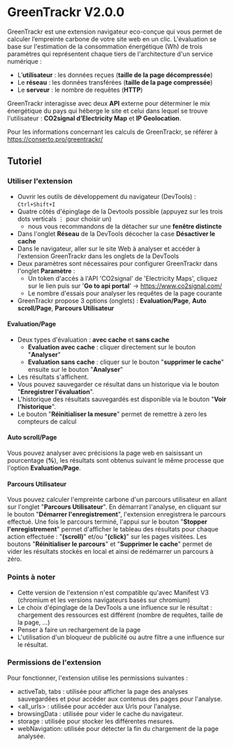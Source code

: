 # GreenTrackr V2.0.0 

GreenTrackr est une extension navigateur eco-conçue qui vous permet de calculer l’empreinte carbone de votre site web en un clic. L'évaluation se base sur l'estimation de la consommation énergétique (Wh) de trois paramètres qui représentent chaque tiers de l'architecture d'un service numérique : 
- L’**utilisateur** : les données reçues (**taille de la page décompressée**)
- Le **réseau** : les données transférées (**taille de la page compressée**)
- Le **serveur** : le nombre de requêtes (**HTTP**) 

GreenTrackr interagisse avec deux **API** externe pour déterminer le mix énergétique du pays qui héberge le site et celui dans lequel se trouve l'utilisateur : 
**CO2signal d’Electricity Map** et **IP Geolocation**.

Pour les informations concernant les calculs de GreenTrackr, se référer à https://conserto.pro/greentrackr/

## Tutoriel

### Utiliser l'extension

- Ouvrir les outils de développement du navigateur (DevTools) : ```Ctrl+Shift+I```
- Quatre côtés d'épinglage de la Devtools possible (appuyez sur les trois dots verticals $\vdots$ pour choisir un)
  - nous vous recommandons de la détacher sur une **fenêtre distincte**
- Dans l'onglet **Réseau** de la DevTools décocher la case **Désactiver le cache**
- Dans le navigateur, aller sur le site Web à analyser et accéder à l'extension GreenTrackr dans les onglets de la DevTools
- Deux paramètres sont nécessaires pour configurer GreenTrackr dans l'onglet **Paramètre** :
  - Un token d'accès à l'API 'CO2signal' de 'Electricity Maps', cliquez sur le lien puis sur '**Go to api portal**' ->  https://www.co2signal.com/
  - Le nombre d'essais pour analyser les requêtes de la page courante
- GreenTrackr propose 3 options (onglets) : **Evaluation/Page**, **Auto scroll/Page**, **Parcours Utilisateur**

#### Evaluation/Page
- Deux types d'évaluation : **avec cache** et **sans cache** 
  - **Evaluation avec cache** : cliquer directement sur le bouton "**Analyser**"
  - **Evaluation sans cache** : cliquer sur le bouton "**supprimer le cache**" ensuite sur le bouton "**Analyser**" 
- Les résultats s'affichent.
- Vous pouvez sauvegarder ce résultat dans un historique via le bouton "**Enregistrer l'évaluation**".
- L'historique des résultats sauvegardés est disponible via le bouton "**Voir l'historique**".
- Le bouton "**Réinitialiser la mesure**" permet de remettre à zero les compteurs de calcul


#### Auto scroll/Page

Vous pouvez analyser avec précisions la page web en saisissant un pourcentage (**%**), les résultats sont obtenus suivant le même processe que l'option **Evaluation/Page**.

#### Parcours Utilisateur

Vous pouvez calculer l'empreinte carbone d'un parcours utilisateur en allant sur l'onglet "**Parcours Utilisateur**". En démarrant l'analyse, en cliquant sur le bouton "**Démarrer l'enregistrement**", l'extension enregistrera le parcours effectué. Une fois le parcours terminé, l'appui sur le bouton "**Stopper l'enregistrement**" permet d'afficher le tableau des résultats pour chaque action effectuée : "**(scroll)**" et/ou "**(click)**" sur les pages visitées. Les boutons "**Réinitialiser le parcours**" et "**Supprimer le cache**" permet de vider les résultats stockés en local et ainsi de redémarrer un parcours à zéro.

### Points à noter

- Cette version de l'extension n'est compatible qu'avec Manifest V3 (chromium et les versions navigateurs basés sur chromium) 
- Le choix d'épinglage de la DevTools a une influence sur le résultat : chargement des ressources est différent (nombre de requêtes, taille de la page, ...) 
- Penser à faire un rechargement de la page
- L'utilisation d'un bloqueur de publicité ou autre filtre a une influence sur le résultat.

### Permissions de l'extension

Pour fonctionner, l'extension utilise les permissions suivantes :

- activeTab, tabs : utilisée pour afficher la page des analyses sauvegardées et pour accéder aux contenus des pages pour l'analyse.
- <all_urls> : utilisée pour accéder aux Urls pour l'analyse.
- browsingData : utilisée pour vider le cache du navigateur.
- storage : utilisée pour stocker les différentes mesures.
- webNavigation: utilisée pour détecter la fin du chargement de la page analysée.
